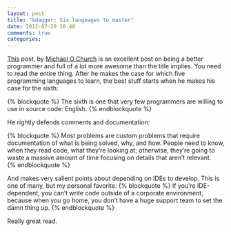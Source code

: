 ```yaml
---
layout: post
title: "&dagger; Six languages to master"
date: 2012-07-29 10:48
comments: true
categories: 
---
```


[This][post] post, by [Michael O Church][church] is an excellent post on being a better programmer and full of a lot more awesome
than the title implies.  You need to read the entire thing. After he makes the case for which five programming languages to learn, the best stuff starts when he makes his case for the sixth:

{% blockquote %}
The sixth is one that very few programmers are willing to use in source code: English.
{% endblockquote %}

He rightly defends comments and documentation:

{% blockquote %}
Most problems are custom problems that require documentation of what is being solved, why, and how. People need to know, when they read code, what they’re looking at; otherwise, they’re going to waste a massive amount of time focusing on details that aren’t relevant.  
{% endblockquote %}

And makes very salient points about depending on IDEs to develop.  This is one of many, but my personal favorite:
{% blockquote %}
If you’re IDE-dependent, you can’t write code outside of a corporate environment, because when you go home, you don’t have a huge support team to set the damn thing up.
{% endblockquote %}

Really great read.

[post]: https://michaelochurch.wordpress.com/2012/07/27/six-languages-to-master/
[church]: https://michaelochurch.wordpress.com/
